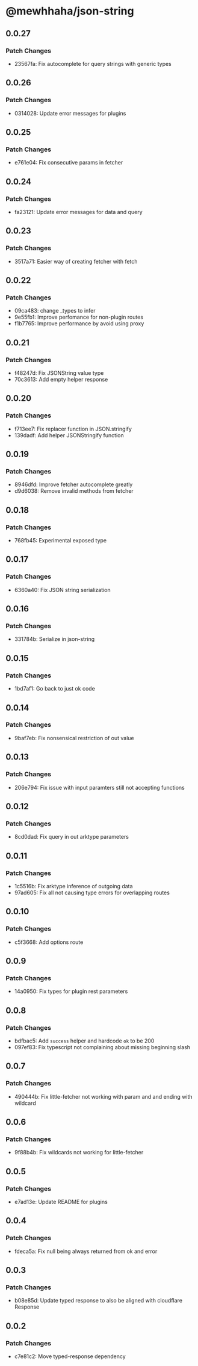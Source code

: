 # @mewhhaha/json-string

## 0.0.27

### Patch Changes

- 23567fa: Fix autocomplete for query strings with generic types

## 0.0.26

### Patch Changes

- 0314028: Update error messages for plugins

## 0.0.25

### Patch Changes

- e761e04: Fix consecutive params in fetcher

## 0.0.24

### Patch Changes

- fa23121: Update error messages for data and query

## 0.0.23

### Patch Changes

- 3517a71: Easier way of creating fetcher with fetch

## 0.0.22

### Patch Changes

- 09ca483: change \_types to infer
- 9e55fb1: Improve perfomance for non-plugin routes
- f1b7765: Improve performance by avoid using proxy

## 0.0.21

### Patch Changes

- f48247d: Fix JSONString value type
- 70c3613: Add empty helper response

## 0.0.20

### Patch Changes

- f713ee7: Fix replacer function in JSON.stringify
- 139dadf: Add helper JSONStringify function

## 0.0.19

### Patch Changes

- 8946dfd: Improve fetcher autocomplete greatly
- d9d6038: Remove invalid methods from fetcher

## 0.0.18

### Patch Changes

- 768fb45: Experimental exposed type

## 0.0.17

### Patch Changes

- 6360a40: Fix JSON string serialization

## 0.0.16

### Patch Changes

- 331784b: Serialize in json-string

## 0.0.15

### Patch Changes

- 1bd7af1: Go back to just ok code

## 0.0.14

### Patch Changes

- 9baf7eb: Fix nonsensical restriction of out value

## 0.0.13

### Patch Changes

- 206e794: Fix issue with input paramters still not accepting functions

## 0.0.12

### Patch Changes

- 8cd0dad: Fix query in out arktype parameters

## 0.0.11

### Patch Changes

- 1c5516b: Fix arktype inference of outgoing data
- 97ad605: Fix all not causing type errors for overlapping routes

## 0.0.10

### Patch Changes

- c5f3668: Add options route

## 0.0.9

### Patch Changes

- 14a0950: Fix types for plugin rest parameters

## 0.0.8

### Patch Changes

- bdfbac5: Add `success` helper and hardcode `ok` to be 200
- 097ef83: Fix typescript not complaining about missing beginning slash

## 0.0.7

### Patch Changes

- 490444b: Fix little-fetcher not working with param and and ending with wildcard

## 0.0.6

### Patch Changes

- 9f88b4b: Fix wildcards not working for little-fetcher

## 0.0.5

### Patch Changes

- e7ad13e: Update README for plugins

## 0.0.4

### Patch Changes

- fdeca5a: Fix null being always returned from ok and error

## 0.0.3

### Patch Changes

- b08e85d: Update typed response to also be aligned with cloudflare Response

## 0.0.2

### Patch Changes

- c7e81c2: Move typed-response dependency

